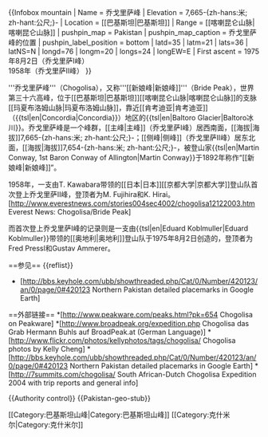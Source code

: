 {{Infobox mountain
| Name = 乔戈里萨峰
| Elevation = 7,665-{zh-hans:米; zh-hant:公尺;}-
| Location = [[巴基斯坦|巴基斯坦]]
| Range = [[喀喇昆仑山脉|喀喇昆仑山脉]]
| pushpin_map = Pakistan
| pushpin_map_caption = 乔戈里萨峰的位置
| pushpin_label_position = bottom
| latd=35 | latm=21 | lats=36 | latNS=N
| longd=76 | longm=20 | longs=24 | longEW=E
| First ascent = 1975年8月2日（乔戈里萨I峰）<br>1958年（乔戈里萨II峰）
}}

'''乔戈里萨峰'''（Chogolisa），又称'''[[新娘峰|新娘峰]]'''（Bride Peak），世界第三十六高峰，位于[[巴基斯坦|巴基斯坦]][[喀喇昆仑山脉|喀喇昆仑山脉]]的支脉[[玛夏布洛姆山脉|玛夏布洛姆山脉]]，靠近[[肯考迪亚|肯考迪亚]]（{{tsl|en|Concordia|Concordia}}）地区的{{tsl|en|Baltoro Glacier|Baltoro冰川}}。乔戈里萨峰是一个峰群，[[主峰|主峰]]（乔戈里萨I峰）居西南面，[[海拔|海拔]]7,665-{zh-hans:米; zh-hant:公尺;}-；[[侧峰|侧峰]]（乔戈里萨II峰）居东北面，[[海拔|海拔]]7,654-{zh-hans:米; zh-hant:公尺;}-，被登山家{{tsl|en|Martin Conway, 1st Baron Conway of Allington|Martin Conway}}于1892年称作“[[新娘峰|新娘峰]]”。

1958年，一支由T. Kawabara带领的[[日本|日本]][[京都大学|京都大学]]登山队首次登上乔戈里萨II峰，登顶者为M. Fujihira和K. Hirai。<ref name="evnews">[http://www.everestnews.com/stories004sec4002/chogolisa12122003.htm Everest News: Chogolisa/Bride Peak]</ref>

而首次登上乔戈里萨I峰的记录则是一支由{{tsl|en|Eduard Koblmuller|Eduard Koblmuller}}带领的[[奥地利|奥地利]]登山队于1975年8月2日创造的，登顶者为Fred Pressl和Gustav Ammerer。<ref name=evnews/>

==参见==
{{reflist}}
* [http://bbs.keyhole.com/ubb/showthreaded.php/Cat/0/Number/420123/an/0/page/0#420123 Northern Pakistan detailed placemarks in Google Earth]

==外部链接==
*[http://www.peakware.com/peaks.html?pk=654 Chogolisa on Peakware]
*[http://www.broadpeak.org/expedition.php Chogolisa das Grab Hermann Buhls auf BroadPeak.at (German Language)]
*[http://www.flickr.com/photos/kellyphotos/tags/chogolisa/ Chogolisa photos by Kelly Cheng]
*[http://bbs.keyhole.com/ubb/showthreaded.php/Cat/0/Number/420123/an/0/page/0#420123 Northern Pakistan detailed placemarks in Google Earth]
*[http://7summits.com/chogolisa/ South African-Dutch Chogolisa Expedition 2004 with trip reports and general info]


{{Authority control}}
{{Pakistan-geo-stub}}

[[Category:巴基斯坦山峰|Category:巴基斯坦山峰]]
[[Category:克什米尔|Category:克什米尔]]